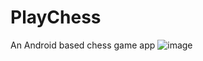 # PlayChess
An Android based chess game app
![image](https://user-images.githubusercontent.com/47721874/76487868-cd3fcc80-63f1-11ea-81b5-64278fed9c29.png)
